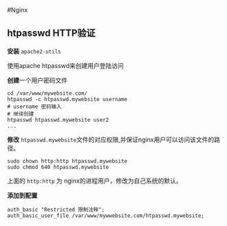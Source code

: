 #Nginx


## htpasswd HTTP验证

**安装** `apache2-utils`

使用apache htpasswd来创建用户登陆访问

**创建**一个用户密码文件

	cd /var/www/mywebsite.com/
	htpasswd -c htpasswd.mywebsite username
	# username 密码输入
	# 继续创建
	htpasswd htpasswd.mywebsite user2
	...

**修改** `htpasswd.mywebsite`文件的对应权限,并保证nginx用户可以访问该文件的路径。

	sudo chown http:http htpasswd.mywebsite
	sudo chmod 640 htpasswd.mywebsite

上面的 `http:http` 为 nginx的进程用户，修改为自己系统的默认。 

**添加到配置**

	auth_basic "Restricted 限制注释";
    auth_basic_user_file /var/www/mywwebsite.com/htpasswd.mywebsite;
